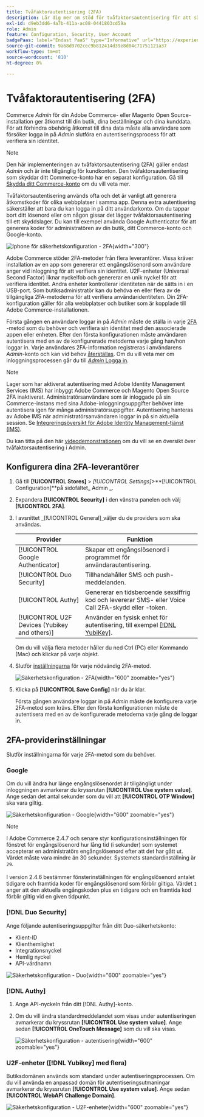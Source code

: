 ```yaml
---
title: Tvåfaktorautentisering (2FA)
description: Lär dig mer om stöd för tvåfaktorsautentisering för att säkerställa säkerheten i ditt system och dina data.
exl-id: d9eb3dd6-4a7b-411a-ac08-0441803cd59a
role: Admin
feature: Configuration, Security, User Account
badgePaas: label="Endast PaaS" type="Informative" url="https://experienceleague.adobe.com/en/docs/commerce/user-guides/product-solutions" tooltip="Gäller endast Adobe Commerce i molnprojekt (Adobe-hanterad PaaS-infrastruktur) och lokala projekt."
source-git-commit: 9a68d9702cec9b812414d39e8d04c71751121a37
workflow-type: tm+mt
source-wordcount: '810'
ht-degree: 0%

---
```


# Tvåfaktorautentisering (2FA)

Commerce _Admin_ för din Adobe Commerce- eller Magento Open Source-installation ger åtkomst till din butik, dina beställningar och dina kunddata. För att förhindra obehörig åtkomst till dina data måste alla användare som försöker logga in på _Admin_ slutföra en autentiseringsprocess för att verifiera sin identitet.

>[!NOTE]
>
>Den här implementeringen av tvåfaktorsautentisering (2FA) gäller endast _Admin_ och är inte tillgänglig för kundkonton. Den tvåfaktorsautentisering som skyddar ditt Commerce-konto har en separat konfiguration. Gå till [Skydda ditt Commerce-konto](../getting-started/commerce-account-secure.md) om du vill veta mer.

Tvåfaktorsautentisering används ofta och det är vanligt att generera åtkomstkoder för olika webbplatser i samma app. Denna extra autentisering säkerställer att bara du kan logga in på ditt användarkonto. Om du tappar bort ditt lösenord eller om någon gissar det lägger tvåfaktorsautentisering till ett skyddslager. Du kan till exempel använda Google Authenticator för att generera koder för administratören av din butik, ditt Commerce-konto och Google-konto.

![Iphone för säkerhetskonfiguration - 2FA](./assets/google-authenticator-iphone.png){width="300"}

Adobe Commerce stöder 2FA-metoder från flera leverantörer. Vissa kräver installation av en app som genererar ett engångslösenord som användare anger vid inloggning för att verifiera sin identitet. U2F-enheter (Universal Second Factor) liknar nyckelfob och genererar en unik nyckel för att verifiera identitet. Andra enheter kontrollerar identiteten när de sätts in i en USB-port. Som butiksadministratör kan du behöva en eller flera av de tillgängliga 2FA-metoderna för att verifiera användaridentiteten. Din 2FA-konfiguration gäller för alla webbplatser och butiker som är kopplade till Adobe Commerce-installationen.

Första gången en användare loggar in på _Admin_ måste de ställa in varje [2FA](../configuration-reference/security/2fa.md) -metod som du behöver och verifiera sin identitet med den associerade appen eller enheten. Efter den första konfigurationen måste användaren autentisera med en av de konfigurerade metoderna varje gång han/hon loggar in. Varje användares 2FA-information registreras i användarens _Admin_-konto och kan vid behov [återställas](security-two-factor-authentication-manage.md). Om du vill veta mer om inloggningsprocessen går du till [_Admin_ Logga in](../getting-started/admin-signin.md).

>[!NOTE]
>
>Lager som har aktiverat autentisering med Adobe Identity Management Services (IMS) har inbyggt Adobe Commerce och Magento Open Source 2FA inaktiverat. Administratörsanvändare som är inloggade på sin Commerce-instans med sina Adobe-inloggningsuppgifter behöver inte autentisera igen för många administratörsuppgifter. Autentisering hanteras av Adobe IMS när administratörsanvändaren loggar in på sin aktuella session. Se [Integreringsöversikt för Adobe Identity Management-tjänst (IMS)](https://experienceleague.adobe.com/docs/commerce-admin/start/admin/ims/adobe-ims-integration-overview.html).

Du kan titta på den här [videodemonstrationen](https://video.tv.adobe.com/v/339104?quality=12&learn=on) om du vill se en översikt över tvåfaktorsautentisering i Admin.

## Konfigurera dina 2FA-leverantörer

1. Gå till **[!UICONTROL Stores]** > _[!UICONTROL Settings]_>**[!UICONTROL Configuration]**på sidofältet_ Admin _.

1. Expandera **[!UICONTROL Security]** i den vänstra panelen och välj **[!UICONTROL 2FA]**.

1. I avsnittet _[!UICONTROL General]_väljer du de providers som ska användas.

   | Provider | Funktion |
   |--- |--- |
   | [!UICONTROL Google Authenticator] | Skapar ett engångslösenord i programmet för användarautentisering. |
   | [!UICONTROL Duo Security] | Tillhandahåller SMS och push-meddelanden. |
   | [!UICONTROL Authy] | Genererar en tidsberoende sexsiffrig kod och levererar SMS- eller Voice Call 2FA-skydd eller -token. |
   | [!UICONTROL U2F Devices (Yubikey and others)] | Använder en fysisk enhet för autentisering, till exempel [[!DNL YubiKey]](https://www.yubico.com/). |

   Om du vill välja flera metoder håller du ned Ctrl (PC) eller Kommando (Mac) och klickar på varje objekt.

1. Slutför [inställningarna](../configuration-reference/security/2fa.md) för varje nödvändig 2FA-metod.

   ![Säkerhetskonfiguration - 2FA](../configuration-reference/security/assets/2fa-general.png){width="600" zoomable="yes"}

1. Klicka på **[!UICONTROL Save Config]** när du är klar.

   Första gången användare loggar in på _Admin_ måste de konfigurera varje 2FA-metod som krävs. Efter den första konfigurationen måste de autentisera med en av de konfigurerade metoderna varje gång de loggar in.

## 2FA-providerinställningar

Slutför inställningarna för varje 2FA-metod som du behöver.

### Google

Om du vill ändra hur länge engångslösenordet är tillgängligt under inloggningen avmarkerar du kryssrutan **[!UICONTROL Use system value]**. Ange sedan det antal sekunder som du vill att **[!UICONTROL OTP Window]** ska vara giltig.

![Säkerhetskonfiguration - Google](../configuration-reference/security/assets/2fa-google.png){width="600" zoomable="yes"}

>[!NOTE]
>
>I Adobe Commerce 2.4.7 och senare styr konfigurationsinställningen för fönstret för engångslösenord hur lång tid (i sekunder) som systemet accepterar en administratörs engångslösenord efter att det har gått ut. Värdet måste vara mindre än 30 sekunder. Systemets standardinställning är `29`.<br><br> I version 2.4.6 bestämmer fönsterinställningen för engångslösenord antalet tidigare och framtida koder för engångslösenord som förblir giltiga. Värdet `1` anger att den aktuella engångskoden plus en tidigare och en framtida kod förblir giltig vid en given tidpunkt.

### [!DNL Duo Security]

Ange följande autentiseringsuppgifter från ditt Duo-säkerhetskonto:

- Klient-ID
- Klienthemlighet
- Integrationsnyckel
- Hemlig nyckel
- API-värdnamn

![Säkerhetskonfiguration - Duo](../configuration-reference/security/assets/2fa-duo-security.png){width="600" zoomable="yes"}

### [!DNL Authy]

1. Ange API-nyckeln från ditt [!DNL Authy]-konto.

1. Om du vill ändra standardmeddelandet som visas under autentiseringen avmarkerar du kryssrutan **[!UICONTROL Use system value]**. Ange sedan **[!UICONTROL OneTouch Message]** som du vill ska visas.

   ![Säkerhetskonfiguration - autentisering](../configuration-reference/security/assets/2fa-authy.png){width="600" zoomable="yes"}

### U2F-enheter ([!DNL Yubikey] med flera)

Butiksdomänen används som standard under autentiseringsprocessen. Om du vill använda en anpassad domän för autentiseringsutmaningar avmarkerar du kryssrutan **[!UICONTROL Use system value]**. Ange sedan **[!UICONTROL WebAPi Challenge Domain]**.

![Säkerhetskonfiguration - U2F-enheter](../configuration-reference/security/assets/2fa-u2f-key.png){width="600" zoomable="yes"}
